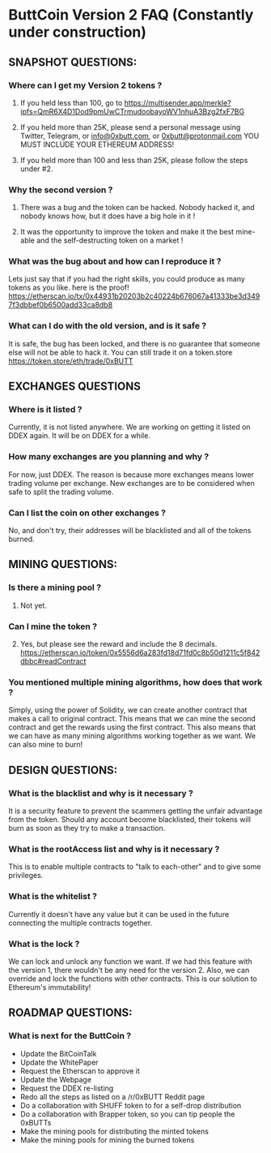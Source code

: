 # ButtCoin Version 2 FAQ (Constantly under construction)

## SNAPSHOT QUESTIONS:
### Where can I get my Version 2 tokens ?
1. If you held less than 100, go to https://multisender.app/merkle?ipfs=QmR6X4D1Dod9pmUwCTrmudoobayoWV1nhuA3Bzg2fxF7BG

2. If you held more than 25K, please send a personal message using Twitter, Telegram, or info@0xbutt.com, or 0xbutt@protonmail.com YOU MUST INCLUDE YOUR ETHEREUM ADDRESS!

3. If you held more than 100 and less than 25K, please follow the steps under #2.

### Why the second version ?
1. There was a bug and the token can be hacked. Nobody hacked it, and nobody knows how, but it does have a big hole in it !

2. It was the opportunity to improve the token and make it the best mine-able and the self-destructing token on a market !

### What was the bug about and how can I reproduce it ?
Lets just say that if you had the right skills, you could produce as many tokens as you like. here is the proof!
https://etherscan.io/tx/0x44931b20203b2c40224b676067a41333be3d3497f3dbbef0b6500add33ca8db8

### What can I do with the old version, and is it safe ?
It is safe, the bug has been locked, and there is no guarantee that someone else will not be able to hack it. You can still trade it on a token.store https://token.store/eth/trade/0xBUTT

## EXCHANGES QUESTIONS
### Where is it listed ?
Currently, it is not listed anywhere. We are working on getting it listed on DDEX again. It will be on DDEX for a while.

### How many exchanges are you planning and why ?
For now, just DDEX. The reason is because more exchanges means lower trading volume per exchange. New exchanges are to be considered when safe to split the trading volume.

### Can I list the coin on other exchanges ?
No, and don't try, their addresses will be blacklisted and all of the tokens burned.

## MINING QUESTIONS:
### Is there a mining pool ?
1. Not yet.

### Can I mine the token ?
2. Yes, but please see the reward and include the 8 decimals. https://etherscan.io/token/0x5556d6a283fd18d71fd0c8b50d1211c5f842dbbc#readContract

### You mentioned multiple mining algorithms, how does that work ?

Simply, using the power of Solidity, we can create another contract that makes a call to original contract. This means that we can mine the second contract and get the rewards using the first contract. This also means that we can have as many mining algorithms working together as we want. We can also mine to burn!

## DESIGN QUESTIONS:
### What is the blacklist and why is it necessary ?
It is a security feature to prevent the scammers getting the unfair advantage from the token. Should any account become blacklisted, their tokens will burn as soon as they try to make a transaction.

### What is the rootAccess list and why is it necessary ?
This is to enable multiple contracts to "talk to each-other" and to give some privileges.

### What is the whitelist ?
Currently it doesn't have any value but it can be used in the future connecting the multiple contracts together.

### What is the lock ?
We can lock and unlock any function we want. If we had this feature with the version 1, there wouldn't be any need for the version 2. Also, we can override and lock the functions with other contracts. This is our solution to Ethereum's immutability!


## ROADMAP QUESTIONS:
### What is next for the ButtCoin ?
- Update the BitCoinTalk
- Update the WhitePaper
- Request the Etherscan to approve it
- Update the Webpage
- Request the DDEX re-listing
- Redo all the steps as listed on a /r/0xBUTT Reddit page
- Do a collaboration with SHUFF token to for a self-drop distribution
- Do a collaboration with Brapper token, so you can tip people the 0xBUTTs
- Make the mining pools for distributing the minted tokens
- Make the mining pools for mining the burned tokens
